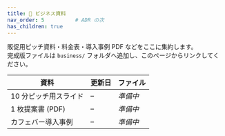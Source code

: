 ```yaml
---
title: 💼 ビジネス資料
nav_order: 5          # ADR の次
has_children: true
---
```


販促用ピッチ資料・料金表・導入事例 PDF などをここに集約します。  
完成版ファイルは `business/` フォルダへ追加し、このページからリンクしてください。

| 資料 | 更新日 | ファイル |
|------|--------|----------|
| 10 分ピッチ用スライド | – | _準備中_ |
| 1 枚提案書 (PDF) | – | _準備中_ |
| カフェバー導入事例 | – | _準備中_ |

<!-- ファイルを追加したら行を更新 -->
